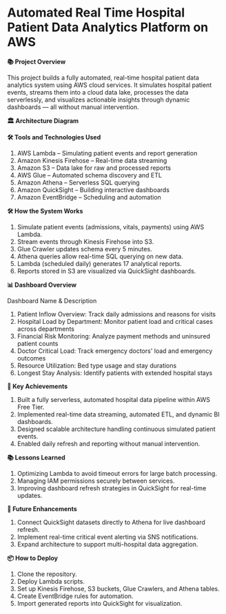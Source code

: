 # Automated Real Time Hospital Patient Data Analytics Platform on AWS

**📚 Project Overview**

This project builds a fully automated, real-time hospital patient data analytics system using AWS cloud services. It simulates hospital patient events, streams them into a cloud data lake, processes the data serverlessly, and visualizes actionable insights through dynamic dashboards — all without manual intervention.

**🏛️ Architecture Diagram**



**🛠️ Tools and Technologies Used**

1. AWS Lambda – Simulating patient events and report generation
2. Amazon Kinesis Firehose – Real-time data streaming
3. Amazon S3 – Data lake for raw and processed reports
4. AWS Glue – Automated schema discovery and ETL
5. Amazon Athena – Serverless SQL querying
6. Amazon QuickSight – Building interactive dashboards
7. Amazon EventBridge – Scheduling and automation


**🛠️ How the System Works**

1. Simulate patient events (admissions, vitals, payments) using AWS Lambda.
2. Stream events through Kinesis Firehose into S3.
3. Glue Crawler updates schema every 5 minutes.
4. Athena queries allow real-time SQL querying on new data.
5. Lambda (scheduled daily) generates 17 analytical reports.
6. Reports stored in S3 are visualized via QuickSight dashboards.

**📊 Dashboard Overview**

Dashboard Name & Description

1. Patient Inflow Overview: Track daily admissions and reasons for visits
2. Hospital Load by Department: Monitor patient load and critical cases across departments
3. Financial Risk Monitoring: Analyze payment methods and uninsured patient counts
4. Doctor Critical Load: Track emergency doctors' load and emergency outcomes
5. Resource Utilization: Bed type usage and stay durations
6. Longest Stay Analysis: Identify patients with extended hospital stays

**🎯 Key Achievements**

1. Built a fully serverless, automated hospital data pipeline within AWS Free Tier.
2. Implemented real-time data streaming, automated ETL, and dynamic BI dashboards.
3. Designed scalable architecture handling continuous simulated patient events.
4. Enabled daily refresh and reporting without manual intervention.

**📚 Lessons Learned**

1. Optimizing Lambda to avoid timeout errors for large batch processing.
2. Managing IAM permissions securely between services.
3. Improving dashboard refresh strategies in QuickSight for real-time updates.

**🚀 Future Enhancements**

1. Connect QuickSight datasets directly to Athena for live dashboard refresh.
2. Implement real-time critical event alerting via SNS notifications.
3. Expand architecture to support multi-hospital data aggregation.

**📦 How to Deploy**

1. Clone the repository.
2. Deploy Lambda scripts.
3. Set up Kinesis Firehose, S3 buckets, Glue Crawlers, and Athena tables.
4. Create EventBridge rules for automation.
5. Import generated reports into QuickSight for visualization.





